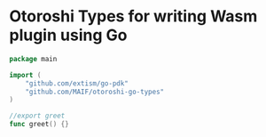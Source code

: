 # Otoroshi Types for writing Wasm plugin using Go

```go
package main

import (
    "github.com/extism/go-pdk"
    "github.com/MAIF/otoroshi-go-types"
)

//export greet
func greet() {}
```
